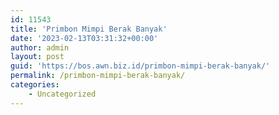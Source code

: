 ```yaml
---
id: 11543
title: 'Primbon Mimpi Berak Banyak'
date: '2023-02-13T03:31:32+00:00'
author: admin
layout: post
guid: 'https://bos.awn.biz.id/primbon-mimpi-berak-banyak/'
permalink: /primbon-mimpi-berak-banyak/
categories:
    - Uncategorized
---
```


